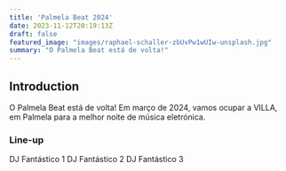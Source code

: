 ```yaml
---
title: 'Palmela Beat 2024'
date: 2023-11-12T20:19:13Z
draft: false
featured_image: "images/raphael-schaller-zbUvPw1wUIw-unsplash.jpg"
summary: "O Palmela Beat está de volta!"
---
```

## Introduction

O Palmela Beat está de volta!
Em março de 2024, vamos ocupar a VILLA, em Palmela para a melhor noite de música eletrónica.


### Line-up
DJ Fantástico 1
DJ Fantástico 2
DJ Fantástico 3

